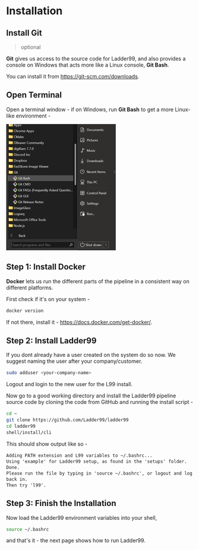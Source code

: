 # Installation

## Install Git
>optional

**Git** gives us access to the source code for Ladder99, and also provides a console on Windows that acts more like a Linux console, **Git Bash**. 

You can install it from https://git-scm.com/downloads.


## Open Terminal

Open a terminal window - if on Windows, run **Git Bash** to get a more Linux-like environment -

![](../_images/git-bash.jpg)


## Step 1: Install Docker

**Docker** lets us run the different parts of the pipeline in a consistent way on different platforms.

First check if it's on your system -

```bash
docker version
```

If not there, install it - https://docs.docker.com/get-docker/.


## Step 2: Install Ladder99

If you dont already have a user created on the system do so now. We suggest naming the user after your company/customer.
```bash
sudo adduser <your-company-name>
```
Logout and login to the new user for the L99 install.

Now go to a good working directory and install the Ladder99 pipeline source code by cloning the code from GitHub and running the install script -

```bash
cd ~
git clone https://github.com/Ladder99/ladder99
cd ladder99
shell/install/cli
```

This should show output like so -

```plain
Adding PATH extension and L99 variables to ~/.bashrc...
Using 'example' for Ladder99 setup, as found in the 'setups' folder.
Done.
Please run the file by typing in 'source ~/.bashrc', or logout and log back in.
Then try 'l99'.
```


## Step 3: Finish the Installation

Now load the Ladder99 environment variables into your shell,

```bash
source ~/.bashrc
```

and that's it - the next page shows how to run Ladder99. 

